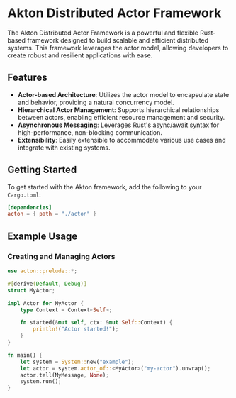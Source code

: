 # Akton Distributed Actor Framework

The Akton Distributed Actor Framework is a powerful and flexible Rust-based framework designed to build scalable and
efficient distributed systems. This framework leverages the actor model, allowing developers to create robust and
resilient applications with ease.

## Features

- **Actor-based Architecture**: Utilizes the actor model to encapsulate state and behavior, providing a natural
  concurrency model.
- **Hierarchical Actor Management**: Supports hierarchical relationships between actors, enabling efficient resource
  management and security.
- **Asynchronous Messaging**: Leverages Rust's async/await syntax for high-performance, non-blocking communication.
- **Extensibility**: Easily extensible to accommodate various use cases and integrate with existing systems.

## Getting Started

To get started with the Akton framework, add the following to your `Cargo.toml`:

```toml
[dependencies]
acton = { path = "./acton" }
```

## Example Usage

### Creating and Managing Actors

```rust
use acton::prelude::*;

#[derive(Default, Debug)]
struct MyActor;

impl Actor for MyActor {
    type Context = Context<Self>;

    fn started(&mut self, ctx: &mut Self::Context) {
        println!("Actor started!");
    }
}

fn main() {
    let system = System::new("example");
    let actor = system.actor_of::<MyActor>("my-actor").unwrap();
    actor.tell(MyMessage, None);
    system.run();
}
```


